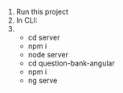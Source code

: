 1. Run this project
2. In CLI:
3. - cd server
   - npm i
   - node server
   - cd question-bank-angular
   - npm i
   - ng serve
